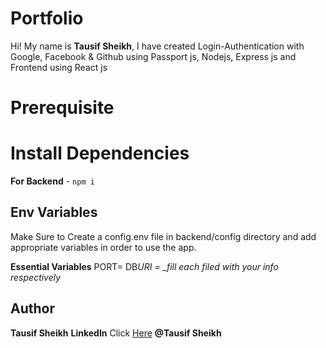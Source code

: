 # Portfolio

Hi! My name is **Tausif Sheikh**, I have created Login-Authentication with Google, Facebook & Github 
using Passport js, Nodejs, Express js and Frontend using React js

# Prerequisite

# Install Dependencies

**For Backend** - `npm i`

## Env Variables

Make Sure to Create a config.env file in backend/config directory and add appropriate variables in order to use the app.

**Essential Variables**
PORT=
DB*URI =
\_fill each filed with your info respectively*

## Author

**Tausif Sheikh**
**LinkedIn** Click [Here](https://in.linkedin.com/in/tausifsheikh) **@Tausif Sheikh**
